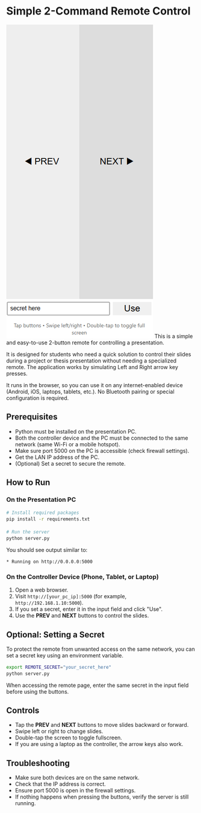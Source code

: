 # Simple 2-Command Remote Control

![alt text](https://github.com/amin-rm/presentation-remote-control/blob/main/screenshot.png)
This is a simple and easy-to-use 2-button remote for controlling a presentation.

It is designed for students who need a quick solution to control their slides during a project or thesis presentation without needing a specialized remote.
The application works by simulating Left and Right arrow key presses.

It runs in the browser, so you can use it on any internet-enabled device (Android, iOS, laptops, tablets, etc.).
No Bluetooth pairing or special configuration is required.

## Prerequisites

- Python must be installed on the presentation PC.
- Both the controller device and the PC must be connected to the same network (same Wi-Fi or a mobile hotspot).
- Make sure port 5000 on the PC is accessible (check firewall settings).
- Get the LAN IP address of the PC.
- (Optional) Set a secret to secure the remote.

## How to Run

### On the Presentation PC

```bash
# Install required packages
pip install -r requirements.txt

# Run the server
python server.py
```

You should see output similar to:

```
* Running on http://0.0.0.0:5000
```

### On the Controller Device (Phone, Tablet, or Laptop)

1. Open a web browser.
2. Visit `http://[your_pc_ip]:5000` (for example, `http://192.168.1.10:5000`).
3. If you set a secret, enter it in the input field and click "Use".
4. Use the **PREV** and **NEXT** buttons to control the slides.

## Optional: Setting a Secret

To protect the remote from unwanted access on the same network, you can set a secret key using an environment variable.

```bash
export REMOTE_SECRET="your_secret_here"
python server.py
```

When accessing the remote page, enter the same secret in the input field before using the buttons.

## Controls

- Tap the **PREV** and **NEXT** buttons to move slides backward or forward.
- Swipe left or right to change slides.
- Double-tap the screen to toggle fullscreen.
- If you are using a laptop as the controller, the arrow keys also work.

## Troubleshooting

- Make sure both devices are on the same network.
- Check that the IP address is correct.
- Ensure port 5000 is open in the firewall settings.
- If nothing happens when pressing the buttons, verify the server is still running.
